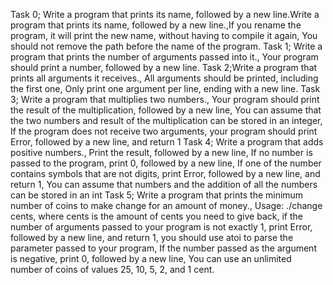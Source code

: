 Task 0; Write a program that prints its name, followed by a new line.Write a program that prints its name, followed by a new line.,If you rename the program, it will print the new name, without having to compile it again, You should not remove the path before the name of the program.
Task 1; Write a program that prints the number of arguments passed into it., Your program should print a number, followed by a new line.
Task 2;Write a program that prints all arguments it receives., All arguments should be printed, including the first one, Only print one argument per line, ending with a new line.
Task 3; Write a program that multiplies two numbers., Your program should print the result of the multiplication, followed by a new line, You can assume that the two numbers and result of the multiplication can be stored in an integer, If the program does not receive two arguments, your program should print Error, followed by a new line, and return 1
Task 4; Write a program that adds positive numbers., Print the result, followed by a new line, If no number is passed to the program, print 0, followed by a new line, If one of the number contains symbols that are not digits, print Error, followed by a new line, and return 1, You can assume that numbers and the addition of all the numbers can be stored in an int
Task 5; Write a program that prints the minimum number of coins to make change for an amount of money., Usage: ./change cents, where cents is the amount of cents you need to give back, if the number of arguments passed to your program is not exactly 1, print Error, followed by a new line, and return 1, you should use atoi to parse the parameter passed to your program, If the number passed as the argument is negative, print 0, followed by a new line, You can use an unlimited number of coins of values 25, 10, 5, 2, and 1 cent. 
